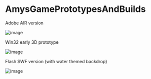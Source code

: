 # AmysGamePrototypesAndBuilds

Adobe AIR version

![image](https://user-images.githubusercontent.com/8152909/206872428-9ca7d344-10df-4d97-99a0-52e0979eafbf.png)

Win32 early 3D prototype

![image](https://user-images.githubusercontent.com/8152909/206872468-2f2827ee-0a89-41a4-a30f-f683f5eaa1b2.png)

Flash SWF version (with water themed backdrop)

![image](https://user-images.githubusercontent.com/8152909/206872563-210e766f-5967-4ed1-992f-e8926524f7ca.png)
